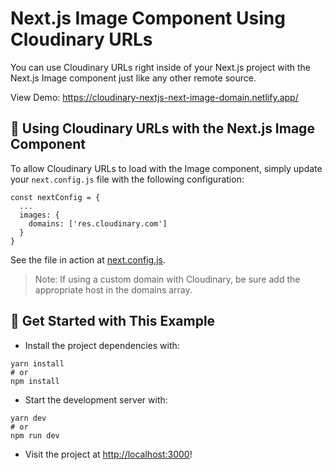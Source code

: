 # Next.js Image Component Using Cloudinary URLs

You can use Cloudinary URLs right inside of your Next.js project with the Next.js Image component just like any other remote source.

View Demo: <https://cloudinary-nextjs-next-image-domain.netlify.app/>

## 🧰 Using Cloudinary URLs with the Next.js Image Component

To allow Cloudinary URLs to load with the Image component, simply update your `next.config.js` file with the following configuration:

```
const nextConfig = {
  ...
  images: {
    domains: ['res.cloudinary.com']
  }
}
```

See the file in action at [next.config.js](next.config.js).

> Note: If using a custom domain with Cloudinary, be sure add the appropriate host in the domains array.

## 🚀 Get Started with This Example

* Install the project dependencies with:

```
yarn install
# or
npm install
```

* Start the development server with:

```
yarn dev
# or
npm run dev
```

* Visit the project at <http://localhost:3000>!
